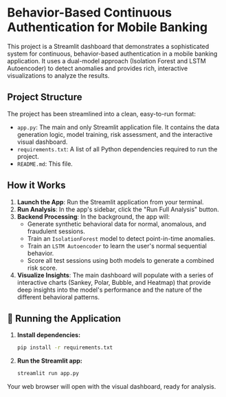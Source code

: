 # Behavior-Based Continuous Authentication for Mobile Banking

This project is a Streamlit dashboard that demonstrates a sophisticated system for continuous, behavior-based authentication in a mobile banking application. It uses a dual-model approach (Isolation Forest and LSTM Autoencoder) to detect anomalies and provides rich, interactive visualizations to analyze the results.

## Project Structure

The project has been streamlined into a clean, easy-to-run format:

- `app.py`: The main and only Streamlit application file. It contains the data generation logic, model training, risk assessment, and the interactive visual dashboard.
- `requirements.txt`: A list of all Python dependencies required to run the project.
- `README.md`: This file.

## How it Works

1.  **Launch the App**: Run the Streamlit application from your terminal.
2.  **Run Analysis**: In the app's sidebar, click the "Run Full Analysis" button.
3.  **Backend Processing**: In the background, the app will:
    - Generate synthetic behavioral data for normal, anomalous, and fraudulent sessions.
    - Train an `IsolationForest` model to detect point-in-time anomalies.
    - Train an `LSTM Autoencoder` to learn the user's normal sequential behavior.
    - Score all test sessions using both models to generate a combined risk score.
4.  **Visualize Insights**: The main dashboard will populate with a series of interactive charts (Sankey, Polar, Bubble, and Heatmap) that provide deep insights into the model's performance and the nature of the different behavioral patterns.

## 🚀 Running the Application

1.  **Install dependencies:**
    ```bash
    pip install -r requirements.txt
    ```

2.  **Run the Streamlit app:**
    ```bash
    streamlit run app.py
    ```

Your web browser will open with the visual dashboard, ready for analysis. 